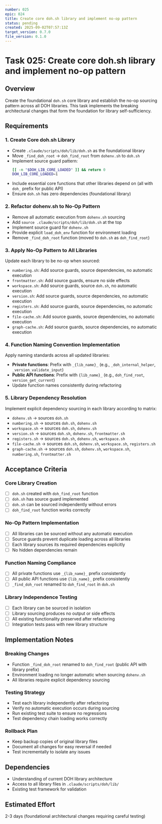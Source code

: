 ```yaml
---
number: 025
epic: 024
title: Create core doh.sh library and implement no-op pattern
status: pending
created: 2025-09-02T07:57:13Z
target_version: 0.7.0
file_version: 0.1.0
---
```


# Task 025: Create core doh.sh library and implement no-op pattern

## Overview
Create the foundational `doh.sh` core library and establish the no-op sourcing pattern across all DOH libraries. This task implements the breaking architectural changes that form the foundation for library self-sufficiency.

## Requirements

### 1. Create Core doh.sh Library
- Create `.claude/scripts/doh/lib/doh.sh` as the foundational library
- Move `_find_doh_root` → `doh_find_root` from `dohenv.sh` to `doh.sh`
- Implement source guard pattern:
  ```bash
  [[ -n "$DOH_LIB_CORE_LOADED" ]] && return 0
  DOH_LIB_CORE_LOADED=1
  ```
- Include essential core functions that other libraries depend on (all with `doh_` prefix for public API)
- Ensure `doh.sh` has zero dependencies (foundational library)

### 2. Refactor dohenv.sh to No-Op Pattern
- Remove all automatic execution from `dohenv.sh` sourcing
- Add `source .claude/scripts/doh/lib/doh.sh` at the top
- Implement source guard for `dohenv.sh`
- Provide explicit `load_doh_env` function for environment loading
- Remove `_find_doh_root` function (moved to `doh.sh` as `doh_find_root`)

### 3. Apply No-Op Pattern to All Libraries
Update each library to be no-op when sourced:
- `numbering.sh`: Add source guards, source dependencies, no automatic execution
- `frontmatter.sh`: Add source guards, ensure no side effects
- `workspace.sh`: Add source guards, source `doh.sh`, no automatic execution  
- `version.sh`: Add source guards, source dependencies, no automatic execution
- `registers.sh`: Add source guards, source dependencies, no automatic execution
- `file-cache.sh`: Add source guards, source dependencies, no automatic execution
- `graph-cache.sh`: Add source guards, source dependencies, no automatic execution

### 4. Function Naming Convention Implementation
Apply naming standards across all updated libraries:
- **Private functions**: Prefix with `_{lib_name}_` (e.g., `_doh_internal_helper`, `_version_validate_input`)
- **Public API functions**: Prefix with `{lib_name}_` (e.g., `doh_find_root`, `version_get_current`)
- Update function names consistently during refactoring

### 5. Library Dependency Resolution
Implement explicit dependency sourcing in each library according to matrix:
- `dohenv.sh` → sources `doh.sh`
- `numbering.sh` → sources `doh.sh`, `dohenv.sh`
- `workspace.sh` → sources `doh.sh`, `dohenv.sh`
- `version.sh` → sources `doh.sh`, `dohenv.sh`, `frontmatter.sh`
- `registers.sh` → sources `doh.sh`, `dohenv.sh`, `workspace.sh`
- `file-cache.sh` → sources `doh.sh`, `dohenv.sh`, `workspace.sh`, `registers.sh`
- `graph-cache.sh` → sources `doh.sh`, `dohenv.sh`, `workspace.sh`, `numbering.sh`, `frontmatter.sh`

## Acceptance Criteria

### Core Library Creation
- [ ] `doh.sh` created with `doh_find_root` function
- [ ] `doh.sh` has source guard implemented
- [ ] `doh.sh` can be sourced independently without errors
- [ ] `doh_find_root` function works correctly

### No-Op Pattern Implementation
- [ ] All libraries can be sourced without any automatic execution
- [ ] Source guards prevent duplicate loading across all libraries
- [ ] Each library sources its required dependencies explicitly
- [ ] No hidden dependencies remain

### Function Naming Compliance
- [ ] All private functions use `_{lib_name}_` prefix consistently
- [ ] All public API functions use `{lib_name}_` prefix consistently
- [ ] `_find_doh_root` renamed to `doh_find_root` in `doh.sh`

### Library Independence Testing
- [ ] Each library can be sourced in isolation
- [ ] Library sourcing produces no output or side effects
- [ ] All existing functionality preserved after refactoring
- [ ] Integration tests pass with new library structure

## Implementation Notes

### Breaking Changes
- Function `_find_doh_root` renamed to `doh_find_root` (public API with library prefix)
- Environment loading no longer automatic when sourcing `dohenv.sh`
- All libraries require explicit dependency sourcing

### Testing Strategy
- Test each library independently after refactoring
- Verify no automatic execution occurs during sourcing
- Run existing test suite to ensure no regressions
- Test dependency chain loading works correctly

### Rollback Plan
- Keep backup copies of original library files
- Document all changes for easy reversal if needed
- Test incrementally to isolate any issues

## Dependencies
- Understanding of current DOH library architecture
- Access to all library files in `.claude/scripts/doh/lib/`
- Existing test framework for validation

## Estimated Effort
2-3 days (foundational architectural changes requiring careful testing)